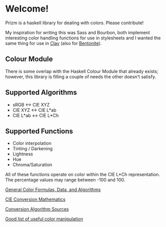 Welcome!
========

Prizm is a haskell library for dealing with colors. Please contribute!

My inspiration for writing this was Sass and Bourbon, both implement interesting color handling functions for
use in stylesheets and I wanted the same thing for use in [Clay](http://fvisser.nl/clay/) (also for
[Bentonite](https://github.com/ixmatus/bentonite)).

## Colour Module

There is some overlap with the Haskell Colour Module that already exists; however, this library is filling a couple of
needs the other doesn't satisfy.

## Supported Algorithms

- sRGB <-> CIE XYZ
- CIE XYZ <-> CIE L\*ab
- CIE L\*ab <-> CIE L\*Ch

## Supported Functions

- Color interpolation
- Tinting / Darkening
- Lightness
- Hue
- Chroma/Saturation

All of these functions operate on color within the CIE L\*Ch representation. The percentage values may range between
-100 and 100.

[General Color Formulas, Data, and Algorithms](http://www.brucelindbloom.com/index.html?Info.html)

[CIE Conversion Mathematics](http://rip94550.wordpress.com/2011/07/04/color-cielab-and-tristimulus-xyz/)

[Conversion Algorithm Sources](http://www.easyrgb.com/index.php?X=MATH&H=01)

[Good list of useful color manipulation](https://github.com/mikeemoo/ColorJizz-PHP/blob/master/src/MischiefCollective/ColorJizz/ColorJizz.php)
